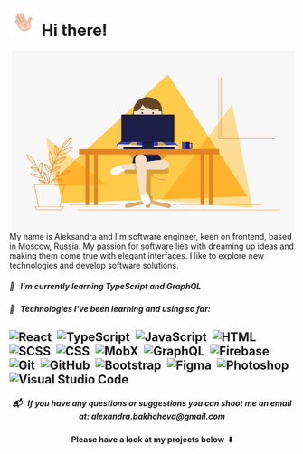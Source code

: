 <!-- Heading -->
<h1><img alt="GIF" src="./hand.gif" width="50"> Hi there!</h1>

<!-- About me section -->

<img align="right" alt="GIF" src="./code.gif" width="500" height="320" />

My name is Aleksandra and I'm software engineer, keen on frontend, based in Moscow, Russia. My passion for software lies with dreaming up ideas and making them come true with elegant interfaces. I like to explore new technologies and develop software solutions. 

<h5>🌱 &nbsp I’m currently learning TypeScript and GraphQL</h5>
<h5>📌 &nbsp Technologies I've been learning and using so far:</h5>

![React](https://img.shields.io/badge/-React-05122A?style=flat&logo=React)&nbsp;
![TypeScript](https://img.shields.io/badge/-TypeScript-05122A?style=flat&logo=Typescript)&nbsp;
![JavaScript](https://img.shields.io/badge/-JavaScript-05122A?style=flat&logo=Javascript)&nbsp;
![HTML](https://img.shields.io/badge/-HTML-05122A?style=flat&logo=HTML5)&nbsp;
![SCSS](https://img.shields.io/badge/-SCSS-black?style=flat-square&logo=SASS)&nbsp;
![CSS](https://img.shields.io/badge/-CSS-05122A?style=flat&logo=CSS3&logoColor=1572B6)&nbsp;
![MobX](https://img.shields.io/badge/-MobX-05122A?style=flat&logo=MobX)&nbsp;
![GraphQL](https://img.shields.io/badge/-GraphQL-05122A?style=flat&logo=GraphQL)&nbsp;
![Firebase](https://img.shields.io/badge/-Firebase-black?style=flat-square&logo=Firebase)&nbsp;
![Git](https://img.shields.io/badge/-Git-black?style=flat-square&logo=Git)&nbsp;
![GitHub](https://img.shields.io/badge/-GitHub-black?style=flat-square&logo=Github)&nbsp;
![Bootstrap](https://img.shields.io/badge/-Bootstrap-05122A?style=flat&logo=Bootstrap&logoColor=563D7C)&nbsp;
![Figma](https://img.shields.io/badge/-Figma-05122A?style=flat&logo=Figma)&nbsp;
![Photoshop](https://img.shields.io/badge/-Photoshop-05122A?style=flat&logo=Adobe-photoshop)&nbsp;
![Visual Studio Code](https://img.shields.io/badge/-Visual%20Studio%20Code-05122A?style=flat&logo=Visual-studio-code&logoColor=007ACC)&nbsp;
--

<!-- Contacts -->
<h5 align="center">📬 &nbsp If you have any questions or suggestions you can shoot me an email at: alexandra.bakhcheva@gmail.com</h5>

<h4 align="center">Please have a look at my projects below &nbsp⬇️</h4>

